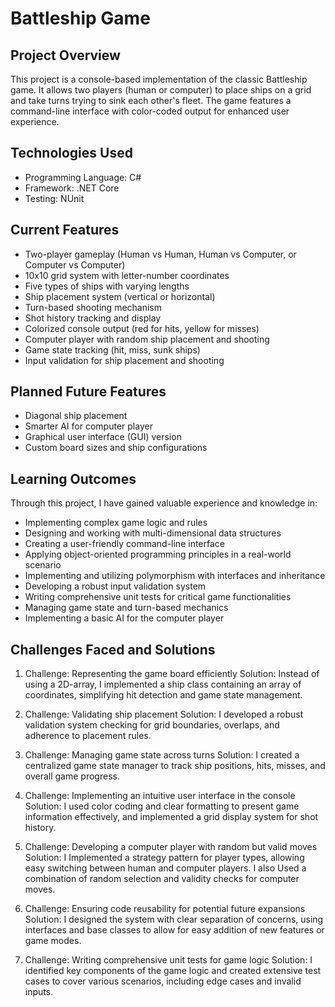 # Battleship Game

## Project Overview
This project is a console-based implementation of the classic Battleship game. It allows two players (human or computer) to place ships on a grid and take turns trying to sink each other's fleet. The game features a command-line interface with color-coded output for enhanced user experience.

## Technologies Used
- Programming Language: C#
- Framework: .NET Core
- Testing: NUnit

## Current Features
- Two-player gameplay (Human vs Human, Human vs Computer, or Computer vs Computer)
- 10x10 grid system with letter-number coordinates
- Five types of ships with varying lengths
- Ship placement system (vertical or horizontal)
- Turn-based shooting mechanism
- Shot history tracking and display
- Colorized console output (red for hits, yellow for misses)
- Computer player with random ship placement and shooting
- Game state tracking (hit, miss, sunk ships)
- Input validation for ship placement and shooting

## Planned Future Features
- Diagonal ship placement
- Smarter AI for computer player
- Graphical user interface (GUI) version
- Custom board sizes and ship configurations

## Learning Outcomes
Through this project, I have gained valuable experience and knowledge in:
- Implementing complex game logic and rules
- Designing and working with multi-dimensional data structures
- Creating a user-friendly command-line interface
- Applying object-oriented programming principles in a real-world scenario
- Implementing and utilizing polymorphism with interfaces and inheritance
- Developing a robust input validation system
- Writing comprehensive unit tests for critical game functionalities
- Managing game state and turn-based mechanics
- Implementing a basic AI for the computer player

## Challenges Faced and Solutions

1. Challenge: Representing the game board efficiently
   Solution: Instead of using a 2D-array, I implemented a ship class containing an array of coordinates, simplifying hit detection and game state management.

2. Challenge: Validating ship placement
   Solution: I developed a robust validation system checking for grid boundaries, overlaps, and adherence to placement rules.

3. Challenge: Managing game state across turns
   Solution: I created a centralized game state manager to track ship positions, hits, misses, and overall game progress.

4. Challenge: Implementing an intuitive user interface in the console
   Solution: I used color coding and clear formatting to present game information effectively, and implemented a grid display system for shot history.

5. Challenge: Developing a computer player with random but valid moves
   Solution: I Implemented a strategy pattern for player types, allowing easy switching between human and computer players. I also Used a combination of random selection and validity checks for computer moves.

6. Challenge: Ensuring code reusability for potential future expansions
   Solution: I designed the system with clear separation of concerns, using interfaces and base classes to allow for easy addition of new features or game modes.

7. Challenge: Writing comprehensive unit tests for game logic
   Solution: I identified key components of the game logic and created extensive test cases to cover various scenarios, including edge cases and invalid inputs.
